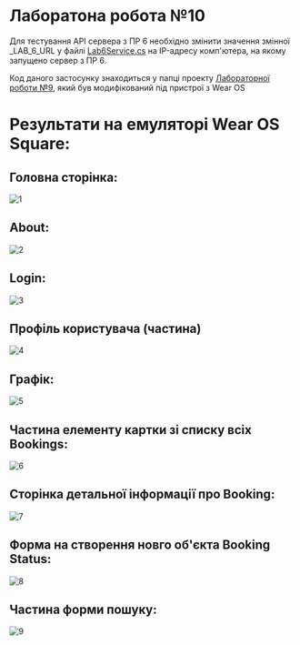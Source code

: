 Лаборатона робота №10
===
Для тестування API сервера з ПР 6 необхідно змінити значення змінної _LAB_6_URL у файлі [Lab6Service.cs](/Lab_9/Services/Lab6Service.cs) на IP-адресу комп'ютера, на якому запущено сервер з ПР 6.

Код даного застосунку знаходиться у папці проекту [Лабораторної роботи №9](/Lab_9/), який був модифікований під пристрої з Wear OS

# Результати на емуляторі Wear OS Square:

## Головна сторінка:

![1](https://github.com/user-attachments/assets/29e3b71c-789e-41c9-bb95-445af42058da)

## About:

![2](https://github.com/user-attachments/assets/d74d3a93-f3ed-48b4-b325-56e59acd65fa)

## Login:

![3](https://github.com/user-attachments/assets/e653c026-70e7-443c-930c-6da8f98f4eff)

## Профіль користувача (частина)

![4](https://github.com/user-attachments/assets/f704c798-29cb-4aba-972d-c505fef40de1)

## Графік:

![5](https://github.com/user-attachments/assets/6b122cd4-ed8e-4905-a67c-ab2be1835944)

## Частина елементу картки зі списку всіх Bookings:

![6](https://github.com/user-attachments/assets/96ac8b5b-fbb8-4bc8-a583-92da4abf4d65)

## Сторінка детальної інформації про Booking:

![7](https://github.com/user-attachments/assets/7cae7824-b384-44c7-95f6-90ad4c135bbc)

## Форма на створення новго об'єкта Booking Status:

![8](https://github.com/user-attachments/assets/ab67ca69-3595-474b-8e73-8421a9ac1e1e)

## Частина форми пошуку:

![9](https://github.com/user-attachments/assets/6654eba7-400f-4b77-9eac-56b0110657bd)

